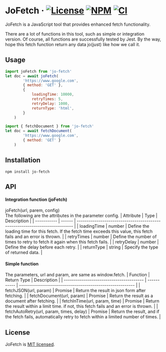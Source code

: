 # JoFetch &middot; [![License](https://img.shields.io/badge/license-MIT-blue.svg)](https://github.com/SNinjo/jo-fetch/blob/main/LICENSE) [![NPM](https://img.shields.io/badge/npm-v1.0.3-blue)](https://www.npmjs.com/package/jo-fetch) [![CI](https://img.shields.io/badge/CI-passing-brightgreen)](https://github.com/SNinjo/jo-fetch/actions/workflows/ci.yml)
JoFetch is a JavaScript tool that provides enhanced fetch functionality.

There are a lot of functions in this tool, such as simple or integration version.
Of course, all functions are successfully tested by Jest.
By the way, hope this fetch function return any data jo(just) like how we call it.

## Usage
``` javascript
import joFetch from 'jo-fetch'
let doc = await joFetch(
        'https://www.google.com',
        { method: 'GET' },
        {
            loadingTime: 10000,
            retryTimes: 5,
            retryDelay: 1000,
            returnType: 'html',
        }
    )
```
``` javascript
import { fetchDocument } from 'jo-fetch'
let doc = await fetchDocument(
        'https://www.google.com',
        { method: 'GET' }
    )
```

## Installation
```
npm install jo-fetch
```

## API
#### Integration function (joFetch)
joFetch(url, parem, config)  
The following are the attributes in the parameter config.
| Attribute   | Type   | Description                                                                  |
| ----------- | ------ | ---------------------------------------------------------------------------- |
| loadingTime | number | Define the loading time for this fetch. If the fetch time exceeds this value, this fetch fails and an error is thrown. |
| retryTimes  | number | Define the number of times to retry to fetch it again when this fetch fails. |
| retryDelay  | number | Define the delay before each retry.                                          |
| returnType  | string | Specify the type of returned data.                                           |

#### Simple function
The parameters, url and param, are same as window.fetch.
| Function                                 | Return Type | Description                                                |
| ---------------------------------------- | ----------- | ---------------------------------------------------------- |
| fetchJSON(url, param)                    | Promise     | Return the result in json form after fetching.             |
| fetchDocument(url, param)                | Promise     | Return the result as a document after fetching.            |
| fetchInTime(url, param, time)            | Promise     | Return the result within a limit time. if not, this fetch fails and an error is thrown. |
| fetchAutoRetry(url, param, times, delay) | Promise     | Return the result, and if the fetch fails, automatically retry to fetch within a limited number of times. |

## License
JoFetch is [MIT licensed](./LICENSE).